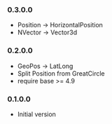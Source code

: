 ### 0.3.0.0

- Position -> HorizontalPosition
- NVector -> Vector3d

### 0.2.0.0

- GeoPos -> LatLong
- Split Position from GreatCircle
- require base >= 4.9

### 0.1.0.0

- Initial version
